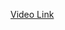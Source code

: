 [Video Link]([url](https://drive.google.com/file/d/1Cq9gkRJjuDM2Ef2IhoWeebB8TF7jAZcJ/view?usp=sharing)https://drive.google.com/file/d/1Cq9gkRJjuDM2Ef2IhoWeebB8TF7jAZcJ/view?usp=sharing)
